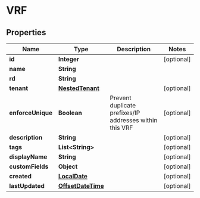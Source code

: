 # VRF

## Properties
Name | Type | Description | Notes
------------ | ------------- | ------------- | -------------
**id** | **Integer** |  |  [optional]
**name** | **String** |  | 
**rd** | **String** |  | 
**tenant** | [**NestedTenant**](NestedTenant.md) |  |  [optional]
**enforceUnique** | **Boolean** | Prevent duplicate prefixes/IP addresses within this VRF |  [optional]
**description** | **String** |  |  [optional]
**tags** | **List&lt;String&gt;** |  |  [optional]
**displayName** | **String** |  |  [optional]
**customFields** | **Object** |  |  [optional]
**created** | [**LocalDate**](LocalDate.md) |  |  [optional]
**lastUpdated** | [**OffsetDateTime**](OffsetDateTime.md) |  |  [optional]

